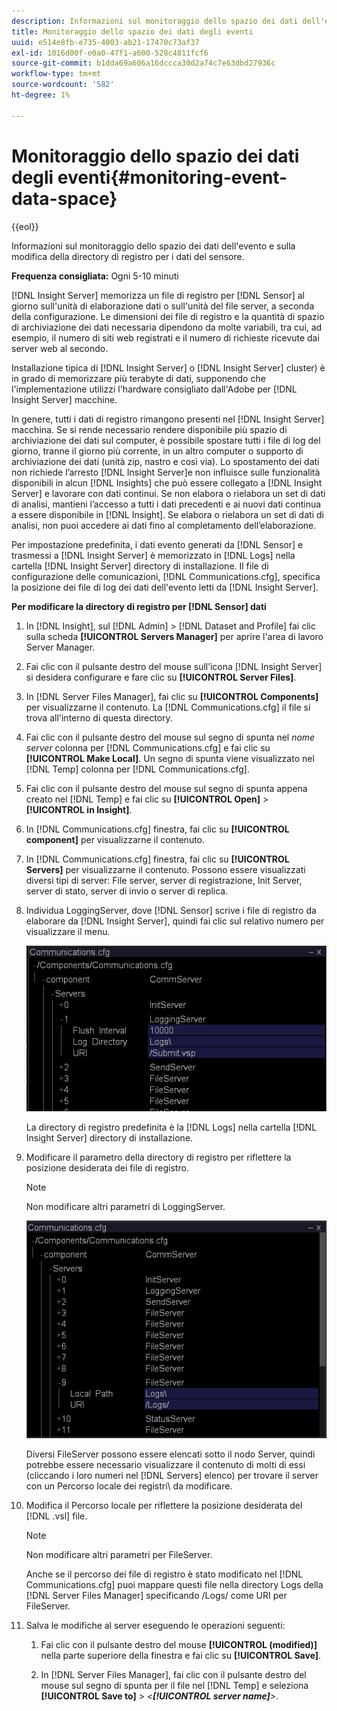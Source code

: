 ```yaml
---
description: Informazioni sul monitoraggio dello spazio dei dati dell'evento e sulla modifica della directory di registro per i dati del sensore.
title: Monitoraggio dello spazio dei dati degli eventi
uuid: e514e8fb-e735-4003-ab21-17470c73af37
exl-id: 1016d00f-e0a0-47f1-a600-528c4811fcf6
source-git-commit: b1dda69a606a16dccca30d2a74c7e63dbd27936c
workflow-type: tm+mt
source-wordcount: '582'
ht-degree: 1%

---
```


# Monitoraggio dello spazio dei dati degli eventi{#monitoring-event-data-space}

{{eol}}

Informazioni sul monitoraggio dello spazio dei dati dell&#39;evento e sulla modifica della directory di registro per i dati del sensore.

**Frequenza consigliata:** Ogni 5-10 minuti

[!DNL Insight Server] memorizza un file di registro per [!DNL Sensor] al giorno sull&#39;unità di elaborazione dati o sull&#39;unità del file server, a seconda della configurazione. Le dimensioni dei file di registro e la quantità di spazio di archiviazione dei dati necessaria dipendono da molte variabili, tra cui, ad esempio, il numero di siti web registrati e il numero di richieste ricevute dai server web al secondo.

Installazione tipica di [!DNL Insight Server] o [!DNL Insight Server] cluster) è in grado di memorizzare più terabyte di dati, supponendo che l&#39;implementazione utilizzi l&#39;hardware consigliato dall&#39;Adobe per [!DNL Insight Server] macchine.

In genere, tutti i dati di registro rimangono presenti nel [!DNL Insight Server] macchina. Se si rende necessario rendere disponibile più spazio di archiviazione dei dati sul computer, è possibile spostare tutti i file di log del giorno, tranne il giorno più corrente, in un altro computer o supporto di archiviazione dei dati (unità zip, nastro e così via). Lo spostamento dei dati non richiede l’arresto [!DNL Insight Server]e non influisce sulle funzionalità disponibili in alcun [!DNL Insights] che può essere collegato a [!DNL Insight Server] e lavorare con dati continui. Se non elabora o rielabora un set di dati di analisi, mantieni l’accesso a tutti i dati precedenti e ai nuovi dati continua a essere disponibile in [!DNL Insight]. Se elabora o rielabora un set di dati di analisi, non puoi accedere ai dati fino al completamento dell’elaborazione.

Per impostazione predefinita, i dati evento generati da [!DNL Sensor] e trasmessi a [!DNL Insight Server] è memorizzato in [!DNL Logs] nella cartella [!DNL Insight Server] directory di installazione. Il file di configurazione delle comunicazioni, [!DNL Communications.cfg], specifica la posizione dei file di log dei dati dell&#39;evento letti da [!DNL Insight Server].

**Per modificare la directory di registro per [!DNL Sensor] dati**

1. In [!DNL Insight], sul [!DNL Admin] > [!DNL Dataset and Profile] fai clic sulla scheda **[!UICONTROL Servers Manager]** per aprire l&#39;area di lavoro Server Manager.
1. Fai clic con il pulsante destro del mouse sull’icona [!DNL Insight Server] si desidera configurare e fare clic su **[!UICONTROL Server Files]**.
1. In [!DNL Server Files Manager], fai clic su **[!UICONTROL Components]** per visualizzarne il contenuto. La [!DNL Communications.cfg] il file si trova all&#39;interno di questa directory.
1. Fai clic con il pulsante destro del mouse sul segno di spunta nel *nome server* colonna per [!DNL Communications.cfg] e fai clic su **[!UICONTROL Make Local]**. Un segno di spunta viene visualizzato nel [!DNL Temp] colonna per [!DNL Communications.cfg].
1. Fai clic con il pulsante destro del mouse sul segno di spunta appena creato nel [!DNL Temp] e fai clic su **[!UICONTROL Open]** > **[!UICONTROL in Insight]**.
1. In [!DNL Communications.cfg] finestra, fai clic su **[!UICONTROL component]** per visualizzarne il contenuto.
1. In [!DNL Communications.cfg] finestra, fai clic su **[!UICONTROL Servers]** per visualizzarne il contenuto. Possono essere visualizzati diversi tipi di server: File server, server di registrazione, Init Server, server di stato, server di invio o server di replica.
1. Individua LoggingServer, dove [!DNL Sensor] scrive i file di registro da elaborare da [!DNL Insight Server], quindi fai clic sul relativo numero per visualizzare il menu.

   ![Informazioni sul passaggio](assets/cfg_communications_examplevalues_logging.png)

   La directory di registro predefinita è la [!DNL Logs] nella cartella [!DNL Insight Server] directory di installazione.

1. Modificare il parametro della directory di registro per riflettere la posizione desiderata dei file di registro.

   >[!NOTE]
   >
   >Non modificare altri parametri di LoggingServer.

   ![](assets/cfg_communicates_logslocalpath_egvalues.png)

   Diversi FileServer possono essere elencati sotto il nodo Server, quindi potrebbe essere necessario visualizzare il contenuto di molti di essi (cliccando i loro numeri nel [!DNL Servers] elenco) per trovare il server con un Percorso locale dei registri\ da modificare.

1. Modifica il Percorso locale per riflettere la posizione desiderata del [!DNL .vsl] file.

   >[!NOTE]
   >
   >Non modificare altri parametri per FileServer.

   Anche se il percorso dei file di registro è stato modificato nel [!DNL Communications.cfg] puoi mappare questi file nella directory Logs della [!DNL Server Files Manager] specificando /Logs/ come URI per FileServer.

1. Salva le modifiche al server eseguendo le operazioni seguenti:

   1. Fai clic con il pulsante destro del mouse **[!UICONTROL (modified)]** nella parte superiore della finestra e fai clic su **[!UICONTROL Save]**.

   1. In [!DNL Server Files Manager], fai clic con il pulsante destro del mouse sul segno di spunta per il file nel [!DNL Temp] e seleziona **[!UICONTROL Save to]** > *&lt;**[!UICONTROL server name]**>*.
